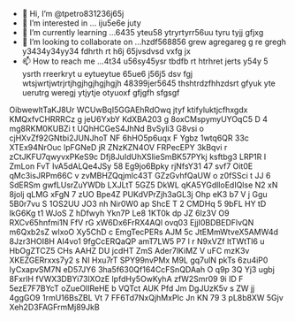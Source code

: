 - 👋 Hi, I’m @tpetro831236j65j
- 👀 I’m interested in ... iju5e6e juty
- 🌱 I’m currently learning ...6435 yteu58 ytryrtyrr56uu tyru tyjj gfjxg
- 💞️ I’m looking to collaborate on ...hzdf568856 grew agregareg g re gregh y3434y34yy34  fdhrth rt h6j 65jvsdvsd vxfg jx
- 📫 How to reach me ...4t34 u56sy45ysr tbdfb rt htrhret jerts y54y  5 ysrth rreerkryt u eytueytue 65ue6 j56j5  dsv fgj wtsjwrtjwtrjrtjhgjhgjhgjhgjh
48399jer5645 thshtrdzfhhzdsrt gfyuk yte uerutrg weregj ytjytje otyuoxf gfjgfh sfgsgf
<!---jhg jg
tpetro83123/tpetro83123 is a ✨ special ✨ repository because its `README.md` (this file) appears on your GitHub profile.
You can click the Preview link to take a look at your changes.j 67j4ej
--->
OibwewltTaKJ8Ur
WCUwBqI5GGAEhRdOwq
jtyf ktifyluktjcfhxgdx
KMQxfvCHRRRCz
g jeU6YxbY
KdXBA203 g 8oxCMspymyUYOqC5 D 4 mg8RKM0KUBZi t UQhHCGeS4JhNd BvSyli3 G8vsi o cjHXvZf92GNtbi2JUNJhoT NF 6hHO5p6uqx F Ygbz  1wtq6QR  33c XTEx94NrOuc lpFGNeD jR ZNzKZN4OV FRPecEPY 3kBqvi r zCtJKFU7qwyvxPKeS9c Dfj8JuIdUhXSIieSmBK57PYkj ksftbg3 LRP1R I ZmLon FvT IvA5dALQe4JSy 58 Eg9jo6Bpky rjNfsY31 47 svf7 Oit0E qMc3isJRPm66C  v zvMBHZQqjmlc43T GZzGvhfQaUW o z0fSSci t JJ 6 SdERSm gwfLUsrZuYWDb LXJLtT 5GZ5 DkWL  qKA5YGdlloEdIQlse N2 xN 8jolj qLMG xFgN 7   zUO Bpe4Z PUKdVPrZjh3aGL3j Ohp eK3 b7 V j Ggu 5B0r7vu S 1OS2UU JO3 nh Nir0W0 ap ShcE T 2  CMDHq 5 9bFL HY tD lkG6Kg t1  WJoS  Z hDfwyh Ykn7P Le8 1KT0k dp JZ  6lz3V  O9 RXCv65hnfmi1N FfV rG xW6Dx6FrRX4AQl ovq03 EjjI0BDBEDFlvQN  m6Qxb2sZ wlxoO Xy5ChD c EmgTecPERs AJM 5c JtEMmWtveX5AMW4d 8Jzr3HOI8H AI4vo1 9fgCcERQaQP amT7LW5 P7 l  r N9xVZf  ltTWtTl6 u  HbOgZTCZ5 CHs AAHZ DU jcdHT ZmS Ader7lKiMZ V uFC mzK3v XKEZGERrxxs7y2 s NI Hxu7rT SPY99nvPMx M9L gq7ulN pkTs 6zu4iP0 IyCxapvSM7N eD57JY6 3ha5f630Qf164CcFSnQDAah O q9p 3Q Yj3 ugbj 8FxrlH fVWX3DBYi73lXOzE lpfdHy5OwKyhA zfW2Smr09 9i ID F 5ezE7F7BYcT oZueOlIReHE b VQTct AUK  Pfd Jm DgJUzK5v s ZW jj 4ggGO9 1rmU16BsZBL Vt 7 FF6Td7NxQjhMxPIc Jn KN   79 3 pL8b8XW 5Gjv Xeh2D3FAGFrmMj89JkB
